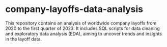 # company-layoffs-data-analysis
This repository contains an analysis of worldwide company layoffs from 2020 to the first quarter of 2023. It includes SQL scripts for data cleaning and exploratory data analysis (EDA), aiming to uncover trends and insights in the layoff data.
